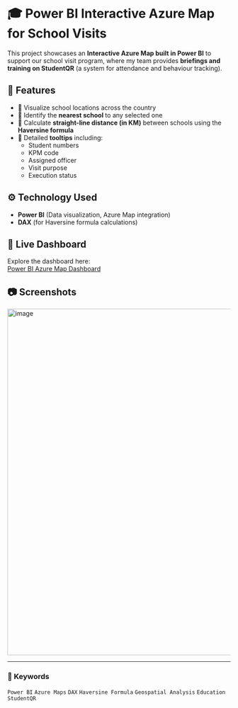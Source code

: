 # 🎓 Power BI Interactive Azure Map for School Visits

This project showcases an **Interactive Azure Map built in Power BI** to support our school visit program, where my team provides **briefings and training on StudentQR** (a system for attendance and behaviour tracking).  

## 🚀 Features
- 📍 Visualize school locations across the country  
- 🏫 Identify the **nearest school** to any selected one  
- 📏 Calculate **straight-line distance (in KM)** between schools using the **Haversine formula**  
- 🧾 Detailed **tooltips** including:
  - Student numbers  
  - KPM code  
  - Assigned officer  
  - Visit purpose  
  - Execution status  

## ⚙️ Technology Used
- **Power BI** (Data visualization, Azure Map integration)  
- **DAX** (for Haversine formula calculations)  

## 🔗 Live Dashboard
Explore the dashboard here:  
[Power BI Azure Map Dashboard](https://app.powerbi.com/view?r=eyJrIjoiZDkxMzhmM2EtNGU4MS00MDcxLWFlY2EtNDFjZWY3MmY0NDhkIiwidCI6IjVkOTQ4ZmM3LTY3MmUtNDgyMi1hZjlhLTNlZmI5ZGI2ZDE0ZSIsImMiOjEwfQ%3D%3D)

## 📷 Screenshots
<img width="1443" height="783" alt="image" src="https://github.com/user-attachments/assets/243112e5-f06a-4b03-9e5a-73767ce593aa" />


---

### 📌 Keywords
`Power BI` `Azure Maps` `DAX` `Haversine Formula` `Geospatial Analysis` `Education` `StudentQR`
